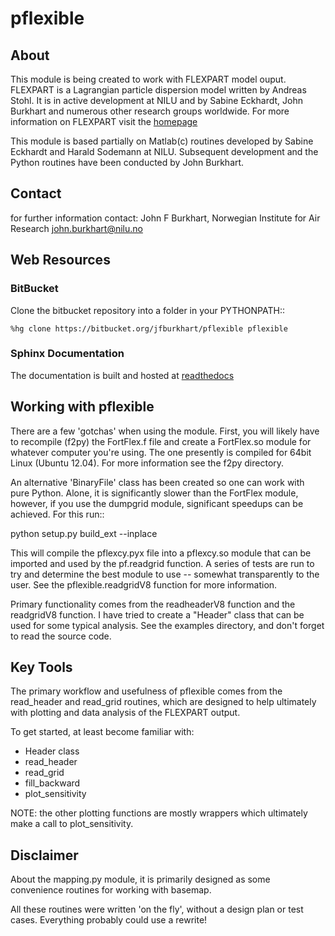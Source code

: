 # pflexible #

## About ##
This module is being created to work with FLEXPART model ouput. FLEXPART is a 
Lagrangian particle dispersion model written by Andreas Stohl. It is in 
active development at NILU and by Sabine Eckhardt, John Burkhart and numerous 
other research groups worldwide. For more information on FLEXPART visit the
[homepage](http://transport.nilu.no/flexpart "FLEXPART")

This module is based partially on Matlab(c) routines developed
by Sabine Eckhardt and Harald Sodemann at NILU. Subsequent development
and the Python routines have been conducted by John Burkhart.

## Contact ##
for further information contact:
John F Burkhart, Norwegian Institute for Air Research
john.burkhart@nilu.no


## Web Resources ##

### BitBucket ###

Clone the bitbucket repository into a folder in your PYTHONPATH::

	%hg clone https://bitbucket.org/jfburkhart/pflexible pflexible

### Sphinx Documentation ###

The documentation is built and hosted at
[readthedocs](http://pflexible.readthedocs.org)


## Working with pflexible

There are a few 'gotchas' when using the module. First, you will likely
have to recompile (f2py) the FortFlex.f file and create a FortFlex.so module
for whatever computer you're using. The one presently is compiled for 
64bit Linux (Ubuntu 12.04). For more information see the f2py directory.

An alternative 'BinaryFile' class has been created so one can work with pure
Python. Alone, it is significantly slower than the FortFlex module, however,
if you use the dumpgrid module, significant speedups can be achieved. For this
run::

  python setup.py build_ext --inplace


This will compile the pflexcy.pyx file into a pflexcy.so module that can be
imported and used by the pf.readgrid function. A series of tests are run to try
and determine the best module to use -- somewhat transparently to the user. See
the pflexible.readgridV8 function for more information.

Primary functionality comes from the readheaderV8 function and the readgridV8
function. I have tried to create a "Header" class that can be used for some 
typical analysis. See the examples directory, and don't forget to read the
source code.

## Key Tools

The primary workflow and usefulness of pflexible comes from the read_header and read_grid
routines, which are designed to help ultimately with plotting and data analysis of
the FLEXPART output.

To get started, at least become familiar with:

* Header class
* read_header
* read_grid
* fill_backward
* plot_sensitivity

NOTE: the other plotting functions are mostly wrappers which
ultimately make a call to plot_sensitivity.

## Disclaimer

About the mapping.py module, it is primarily designed as some convenience 
routines for working with basemap.
        
All these routines were written 'on the fly', without a design plan
or test cases. Everything probably could use a rewrite!
        
        

